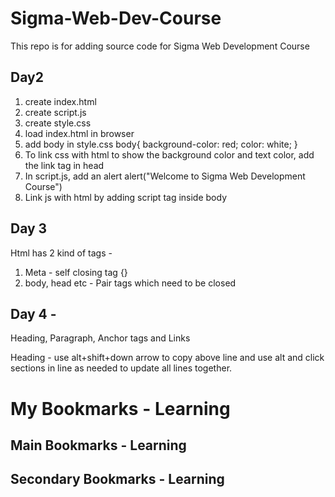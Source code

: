 # Sigma-Web-Dev-Course
This repo is for adding source code for Sigma Web Development Course

## Day2
1. create index.html
2. create script.js
3. create style.css
4. load index.html in browser
5. add body in style.css
    body{
    background-color: red;
    color: white;
   }
6. To link css with html to show the background color and text color, add the link tag in head
    <link rel="stylesheet" href="style.css">
7. In script.js, add an alert
    alert("Welcome to Sigma Web Development Course")
8. Link js with html by adding script tag inside body
    <script src="script.js"></script>

## Day 3
Html has 2 kind of tags -
1. Meta - self closing tag {<meta charset="UTF-8">}
2. body, head etc - Pair tags which need to be closed
<script src="script.js"></script>

## Day 4 - 
Heading, Paragraph, Anchor tags and Links

Heading - use alt+shift+down arrow to copy above line and use alt and click sections in line as needed to update all lines together.
<h1>My Bookmarks - Learning</h1>
<h2>Main Bookmarks - Learning</h2>
<h2>Secondary Bookmarks - Learning</h2>

